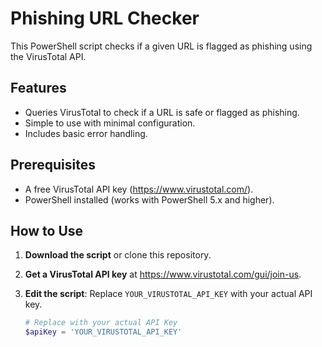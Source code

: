 # Phishing URL Checker

This PowerShell script checks if a given URL is flagged as phishing using the VirusTotal API.

## Features
- Queries VirusTotal to check if a URL is safe or flagged as phishing.
- Simple to use with minimal configuration.
- Includes basic error handling.

## Prerequisites
- A free VirusTotal API key (https://www.virustotal.com/).
- PowerShell installed (works with PowerShell 5.x and higher).

## How to Use
1. **Download the script** or clone this repository.
2. **Get a VirusTotal API key** at https://www.virustotal.com/gui/join-us.
3. **Edit the script**: Replace `YOUR_VIRUSTOTAL_API_KEY` with your actual API key.

   ```powershell
   # Replace with your actual API Key
   $apiKey = 'YOUR_VIRUSTOTAL_API_KEY'

